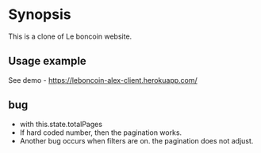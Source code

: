 # Synopsis

This is a clone of Le boncoin website.

## Usage example

See demo - https://leboncoin-alex-client.herokuapp.com/

## bug

- with this.state.totalPages
- If hard coded number, then the pagination works.
- Another bug occurs when filters are on. the pagination does not adjust.
